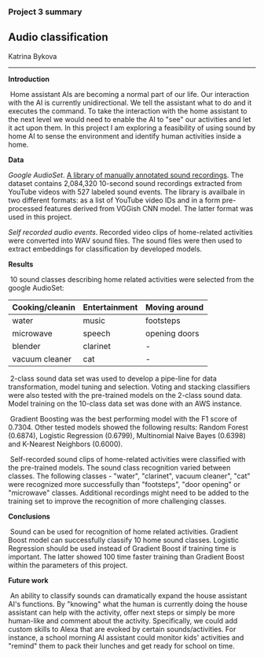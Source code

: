 ### Project 3 summary

## Audio classification

Katrina Bykova

------

**Introduction**

​	 Home assistant AIs are becoming a normal part of our life. Our interaction with the AI is currently unidirectional. We tell the assistant what to do and it executes the command. To take the interaction with the home assistant to the next level we would need to enable the AI to "see" our activities and let it act upon them. In this project I am exploring a feasibility of using sound by home AI to sense the environment and identify human activities inside a home.

**Data**

*Google AudioSet*.  [A library of manually annotated sound recordings](https://research.google.com/audioset/download.html). The dataset contains 2,084,320 10-second sound recordings extracted from YouTube videos with 527 labeled sound events. The library is availbale in two different formats: as a list of YouTube video IDs and in a form pre-processed features derived from VGGish CNN model. The latter format was used in this project. 

*Self recorded audio events*. Recorded video clips of home-related activities were  converted into WAV sound files. The sound files were then used to extract embeddings for classification by developed models.

**Results**

​	10 sound classes describing home related activities were selected from the google AudioSet:

| Cooking/cleanin | Entertainment | Moving around |
| --------------- | ------------- | ------------- |
| water           | music         | footsteps     |
| microwave       | speech        | opening doors |
| blender         | clarinet      | -             |
| vacuum cleaner  | cat           | -             |

​	2-class sound data set was used to develop a pipe-line for data transformation, model tuning and selection. Voting and stacking classifiers were also tested with the pre-trained models on the 2-class sound data.  Model training on the 10-class data set was done with an AWS instance. 

​	Gradient Boosting was the best performing model with the F1 score of 0.7304. Other tested models showed the following results: Random Forest (0.6874), Logistic Regression (0.6799), Multinomial Naive Bayes (0.6398) and K-Nearest Neighbors (0.6000). 

​	Self-recorded sound clips of home-related activities were classified with the pre-trained models. The sound class recognition varied between classes. The following classes - "water", "clarinet", vacuum cleaner", "cat" were recognized more successfully than "footsteps", "door opening" or "microwave" classes. Additional recordings might need to be added to the training set to improve the recognition of more challenging classes.

**Conclusions**

​	Sound can be used for recognition of home related activities. Gradient Boost model can successfully classify 10 home sound classes. Logistic Regression should be used instead of Gradient Boost if training time is important. The latter showed 100 time faster training than Gradient Boost within the parameters of this project.

**Future work**

​	An ability to classify sounds can dramatically expand the house assistant AI's functions. By "knowing" what the human is currently doing the house assistant can help with the activity, offer next steps or simply be more human-like and comment about the activity. Specifically, we could add  custom skills to Alexa that are evoked by certain sounds/activities. For instance, a school morning AI assistant could monitor kids' activities and "remind" them to pack their lunches and get ready for school on time.

